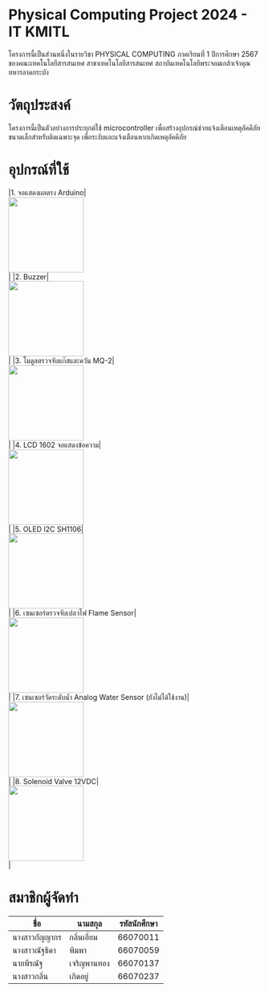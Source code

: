 # Physical Computing Project 2024 - IT KMITL
โครงการนี้เป็นส่วนหนึ่งในรายวิชา PHYSICAL COMPUTING ภาคเรียนที่ 1 ปีการศึกษา 2567 ของคณะเทคโนโลยีสารสนเทศ สาขาเทคโนโลยีสารสนเทศ สถาบันเทคโนโลยีพระจอมเกล้าเจ้าคุณทหารลาดกระบัง

# **วัตถุประสงค์**
โครงการนี้เป็นตัวอย่างการประยุกต์ใช้ microcontroller เพื่อสร้างอุปกรณ์ช่วยแจ้งเตือนเหตุอัคคีภัยขนาดเล็กสำหรับติดเฉพาะจุด เพื่อระงับและแจ้งเตือนหากเกิดเหตุอัคคีภัย

# **อุปกรณ์ที่ใช้**
<div style="display: flex; flex-direction: column; align-items: flex-start;">
|1. จอแสดงผลตรง Arduino|<img src="https://github.com/user-attachments/assets/18c37a8a-e643-49c5-b1ca-4a1c482f3752" width="150">|
|2. Buzzer|<img src="https://github.com/user-attachments/assets/5f26151b-f50c-4a10-a3a3-21097e944af2" width="150">|
|3. โมดูลตรวจจับแก๊สและควัน MQ-2|<img src="https://github.com/user-attachments/assets/523f801a-303c-47c0-8edd-86b386b5b160" width="150">|
|4. LCD 1602 จอแสดงข้อความ|<img src="https://github.com/user-attachments/assets/2d742761-4099-4149-b79d-81e7b659ae2f" width="150">|
|5. OLED I2C SH1106|<img src="https://github.com/user-attachments/assets/ce5b2b04-ab24-4383-8c47-a696f88cfa8c" width="150">|
|6. เซนเซอร์ตรวจจับเปลวไฟ Flame Sensor|<img src="https://github.com/user-attachments/assets/17c710fd-9b8f-4df8-9fdd-39218fa45f41" width="150">|
|7. เซนเซอร์วัดระดับน้ำ Analog Water Sensor (ยังไม่ได้ใช้งาน)|<img src="https://github.com/user-attachments/assets/946633b0-3ee1-4058-8651-583a638fbdd4" width="150">|
|8. Solenoid Valve 12VDC|<img src="https://github.com/user-attachments/assets/a6fe049a-51a2-4162-8c12-686f2713844a" width="150"> </div>|



# สมาชิกผู้จัดทำ
|ชื่อ | นามสกุล	| รหัสนักศึกษา|
|---|---|---|
|นางสาวกัญญากร | กลิ่นเอี่ยม | 66070011|
|นางสาวณัฐธิดา | พิมพา | 66070059|
|นายพีรณัฐ | เจริญพานทอง | 66070137|
|นางสาวกลิ่น | เกิดอยู่ | 66070237|

